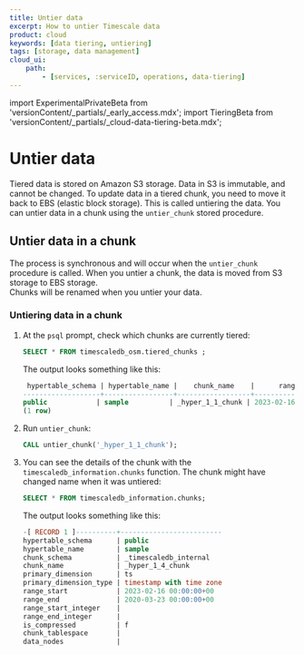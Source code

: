 ```yaml
---
title: Untier data
excerpt: How to untier Timescale data
product: cloud
keywords: [data tiering, untiering]
tags: [storage, data management]
cloud_ui:
    path:
        - [services, :serviceID, operations, data-tiering]
---
```


import ExperimentalPrivateBeta from 'versionContent/_partials/_early_access.mdx';
import TieringBeta from 'versionContent/_partials/_cloud-data-tiering-beta.mdx';

# Untier data

Tiered data is stored on Amazon S3 storage. Data in S3 is immutable, and cannot
be changed. To update data in a tiered chunk, you need to move it back to EBS
(elastic block storage). This is called untiering the data. You can untier data
in a chunk using the `untier_chunk` stored procedure.

<ExperimentalPrivateBeta />

## Untier data in a chunk

The process is synchronous and will occur when the `untier_chunk` procedure is called. 
When you untier a chunk, the data is moved from S3 storage to EBS storage.  
Chunks will be  renamed when you untier your data.

<Procedure>

### Untiering data in a chunk

1.  At the `psql` prompt, check which chunks are currently tiered:

    ```sql
    SELECT * FROM timescaledb_osm.tiered_chunks ;
    ```

    The output looks something like this:

    ```sql
     hypertable_schema | hypertable_name |    chunk_name    |      range_start       |       range_end
    -------------------+-----------------+------------------+------------------------+------------------------
    public            | sample          | _hyper_1_1_chunk | 2023-02-16 00:00:00+00 | 2023-02-23 00:00:00+00
    (1 row)
    ```

1.  Run `untier_chunk`:

    ```sql
    CALL untier_chunk('_hyper_1_1_chunk');
    ```

1.  You can see the details of the chunk with the
    `timescaledb_information.chunks` function. The chunk might have changed name
    when it was untiered:

    ```sql
    SELECT * FROM timescaledb_information.chunks;
    ```

    The output looks something like this:

    ```sql
    -[ RECORD 1 ]----------+-------------------------
    hypertable_schema      | public
    hypertable_name        | sample
    chunk_schema           | _timescaledb_internal
    chunk_name             | _hyper_1_4_chunk
    primary_dimension      | ts
    primary_dimension_type | timestamp with time zone
    range_start            | 2023-02-16 00:00:00+00
    range_end              | 2020-03-23 00:00:00+00
    range_start_integer    |
    range_end_integer      |
    is_compressed          | f
    chunk_tablespace       |
    data_nodes             |
    ```

</Procedure>
